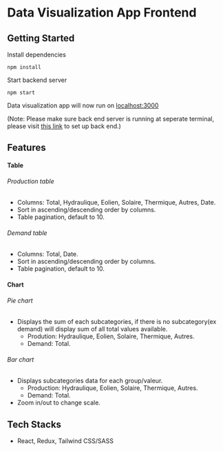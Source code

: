 # Data Visualization App Frontend
## Getting Started

Install dependencies

``` npm install ```

Start backend server

``` npm start ```

Data visualization app will now run on [localhost:3000](http://localhost:3000)

(Note: Please make sure back end server is running at seperate terminal, please visit [this link](https://github.com/tsuninterview/take_home_be/blob/master/README.md) to set up back end.)
## Features
#### Table
###### Production table
 *  Columns: Total, Hydraulique, Eolien, Solaire, Thermique, Autres, Date.
 *  Sort in ascending/descending order by columns.
 *  Table pagination, default to 10.
###### Demand table
 *  Columns: Total, Date.
 *  Sort in ascending/descending order by columns.
 * Table pagination, default to 10.

#### Chart
###### Pie chart
 * Displays the sum of each subcategories, if there is no subcategory(ex demand) will display sum of all total values available.
   * Prodution: Hydraulique, Eolien, Solaire, Thermique, Autres.
   * Demand: Total.

###### Bar chart
 * Displays subcategories data for each group/valeur.
   * Production: Hydraulique, Eolien, Solaire, Thermique, Autres.
   * Demand: Total.
 * Zoom in/out to change scale.

 ## Tech Stacks

 * React, Redux, Tailwind CSS/SASS